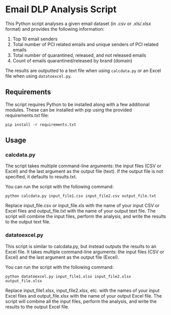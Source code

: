 # Email DLP Analysis Script

This Python script analyses a given email dataset (in .csv or .xls/.xlsx format) and provides the following information:

1. Top 10 email senders
2. Total number of PCI related emails and unique senders of PCI related emails
3. Total number of quarantined, released, and not released emails
4. Count of emails quarantined/released by brand (domain)

The results are outputted to a text file when using `calcdata.py` or an Excel file when using `datatoexcel.py`.

## Requirements

The script requires Python to be installed along with a few additional modules. These can be installed with pip using the provided requirements.txt file:

`pip install -r requirements.txt`

## Usage
### calcdata.py
The script takes multiple command-line arguments: the input files (CSV or Excel) and the last argument as the output file (text). If the output file is not specified, it defaults to results.txt.

You can run the script with the following command:

`python calcdata.py input_file1.csv input_file2.csv output_file.txt`

Replace input_file.csv or input_file.xls with the name of your input CSV or Excel files and output_file.txt with the name of your output text file. The script will combine the input files, perform the analysis, and write the results to the output text file.

### datatoexcel.py
This script is similar to calcdata.py, but instead outputs the results to an Excel file. It takes multiple command-line arguments: the input files (CSV or Excel) and the last argument as the output file (Excel).

You can run the script with the following command:

`python datatoexcel.py input_file1.xlsx input_file2.xlsx output_file.xlsx`

Replace input_file1.xlsx, input_file2.xlsx, etc. with the names of your input Excel files and output_file.xlsx with the name of your output Excel file. The script will combine all the input files, perform the analysis, and write the results to the output Excel file.
